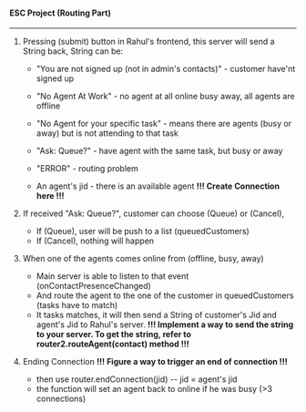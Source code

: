 #### ESC Project (Routing Part)

---

1. Pressing (submit) button in Rahul's frontend, this server will send a String back, String can be:

   - "You are not signed up (not in admin's contacts)" - customer have'nt signed up

   - "No Agent At Work" - no agent at all online busy away, all agents are offline
   - "No Agent for your specific task" - means there are agents (busy or away) but is not attending to that task
   - "Ask: Queue?" - have agent with the same task, but busy or away
   - "ERROR" - routing problem
   - An agent's jid - there is an available agent **!!! Create Connection here !!!**

2. If received "Ask: Queue?", customer can choose (Queue) or (Cancel),

   - If (Queue), user will be push to a list (queuedCustomers)
   - If (Cancel), nothing will happen

3. When one of the agents comes online from (offline, busy, away)

   - Main server is able to listen to that event (onContactPresenceChanged)
   - And route the agent to the one of the customer in queuedCustomers (tasks have to match)
   - It tasks matches, it will then send a String of customer's Jid and agent's Jid to Rahul's server. **!!! Implement a way to send the string to your server. To get the string, refer to router2.routeAgent(contact) method !!!**

4. Ending Connection **!!! Figure a way to trigger an end of connection !!!**
   - then use router.endConnection(jid) -- jid = agent's jid
   - the function will set an agent back to online if he was busy  (>3 connections)